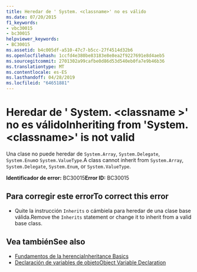 ```yaml
---
title: Heredar de ' System. <classname>' no es válido
ms.date: 07/20/2015
f1_keywords:
- vbc30015
- bc30015
helpviewer_keywords:
- BC30015
ms.assetid: b4c005df-a510-47c7-b5cc-27f4514d32b6
ms.openlocfilehash: 1ccfd4e380be83183e8e8ea2f9227691e8d4aeb5
ms.sourcegitcommit: 2701302a99cafbe0d86d53d540eb0fa7e9b46b36
ms.translationtype: MT
ms.contentlocale: es-ES
ms.lasthandoff: 04/28/2019
ms.locfileid: "64651881"
---
```

# <a name="inheriting-from-systemclassname-is-not-valid"></a><span data-ttu-id="52e61-103">Heredar de ' System. \<classname >' no es válido</span><span class="sxs-lookup"><span data-stu-id="52e61-103">Inheriting from 'System.\<classname>' is not valid</span></span>
<span data-ttu-id="52e61-104">Una clase no puede heredar de `System.Array`, `System.Delegate`, `System.Enum`o `System.ValueType`.</span><span class="sxs-lookup"><span data-stu-id="52e61-104">A class cannot inherit from `System.Array`, `System.Delegate`, `System.Enum`, or `System.ValueType`.</span></span>  
  
 <span data-ttu-id="52e61-105">**Identificador de error:** BC30015</span><span class="sxs-lookup"><span data-stu-id="52e61-105">**Error ID:** BC30015</span></span>  
  
## <a name="to-correct-this-error"></a><span data-ttu-id="52e61-106">Para corregir este error</span><span class="sxs-lookup"><span data-stu-id="52e61-106">To correct this error</span></span>  
  
- <span data-ttu-id="52e61-107">Quite la instrucción `Inherits` o cámbiela para heredar de una clase base válida.</span><span class="sxs-lookup"><span data-stu-id="52e61-107">Remove the `Inherits` statement or change it to inherit from a valid base class.</span></span>  
  
## <a name="see-also"></a><span data-ttu-id="52e61-108">Vea también</span><span class="sxs-lookup"><span data-stu-id="52e61-108">See also</span></span>

- [<span data-ttu-id="52e61-109">Fundamentos de la herencia</span><span class="sxs-lookup"><span data-stu-id="52e61-109">Inheritance Basics</span></span>](../../visual-basic/programming-guide/language-features/objects-and-classes/inheritance-basics.md)
- [<span data-ttu-id="52e61-110">Declaración de variables de objeto</span><span class="sxs-lookup"><span data-stu-id="52e61-110">Object Variable Declaration</span></span>](../../visual-basic/programming-guide/language-features/variables/object-variable-declaration.md)
